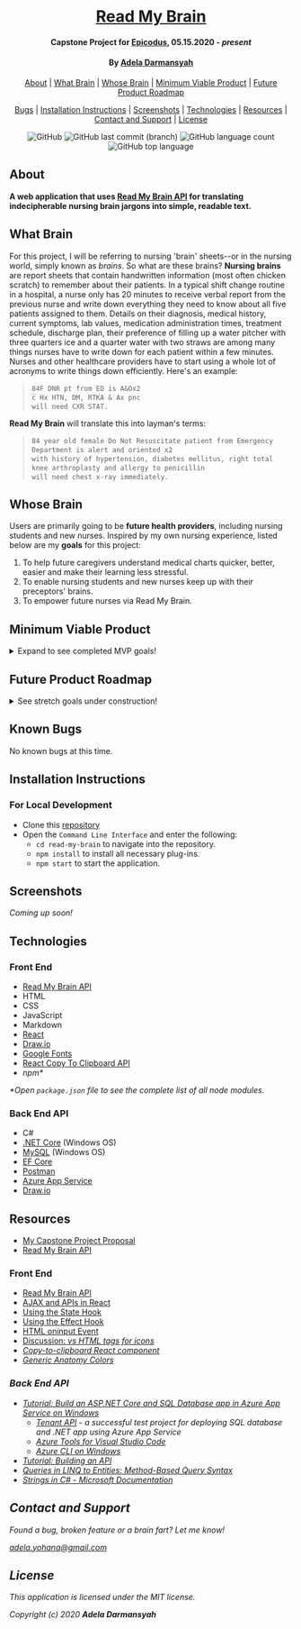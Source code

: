 <div align=center>

# [Read My Brain](https://github.com/ayohana/read-my-brain.git/)

#### Capstone Project for [Epicodus](https://www.epicodus.com/), 05.15.2020 - _present_

#### By [**Adela Darmansyah**](https://github.com/ayohana/)

[About](#About) | [What Brain](##What-Brain) | [Whose Brain](#Whose-Brain) | [Minimum Viable Product](#Minimum-Viable-Product) | [Future Product Roadmap](#Future-Product-Roadmap)

[Bugs](#Known-Bugs) | [Installation Instructions](#Installation-Instructions) | [Screenshots](#Screenshots)  | [Technologies](#Technologies) | [Resources](#Resources) | [Contact and Support](#Contact-and-Support) | [License](#License)

![GitHub](https://img.shields.io/github/license/ayohana/read-my-brain-api?color=%23DE98B2&style=for-the-badge) ![GitHub last commit (branch)](https://img.shields.io/github/last-commit/ayohana/read-my-brain-api/master?color=%23DE98B2&style=for-the-badge) ![GitHub language count](https://img.shields.io/github/languages/count/ayohana/read-my-brain-api?color=%23DE98B2&style=for-the-badge) ![GitHub top language](https://img.shields.io/github/languages/top/ayohana/read-my-brain-api?color=%23DE98B2&style=for-the-badge)

</div>

## About

**A web application that uses [Read My Brain API](https://github.com/ayohana/read-my-brain-api.git/) for translating indecipherable nursing brain jargons into simple, readable text.**

## What Brain

For this project, I will be referring to nursing 'brain' sheets--or in the nursing world, simply known as _brains_. So what are these brains? **Nursing brains** are report sheets that contain handwritten information (most often chicken scratch) to remember about their patients. In a typical shift change routine in a hospital, a nurse only has 20 minutes to receive verbal report from the previous nurse and write down everything they need to know about all five patients assigned to them. Details on their diagnosis, medical history, current symptoms, lab values, medication administration times, treatment schedule, discharge plan, their preference of filling up a water pitcher with three quarters ice and a quarter water with two straws are among many things nurses have to write down for each patient within a few minutes. Nurses and other healthcare providers have to start using a whole lot of acronyms to write things down efficiently. Here's an example:

> `````
> 84F DNR pt from ED is A&Ox2
> c̅ Hx HTN, DM, RTKA & Ax pnc
> will need CXR STAT.
> `````

**Read My Brain** will translate this into layman's terms:

> `````
> 84 year old female Do Not Resuscitate patient from Emergency Department is alert and oriented x2
> with history of hypertension, diabetes mellitus, right total knee arthroplasty and allergy to penicillin
> will need chest x-ray immediately.
> `````

## Whose Brain

Users are primarily going to be **future health providers**, including nursing students and new nurses. Inspired by my own nursing experience, listed below are my **goals** for this project:
1. To help future caregivers understand medical charts quicker, better, easier and make their learning less stressful.
2. To enable nursing students and new nurses keep up with their preceptors' brains.
3. To empower future nurses via Read My Brain.

## Minimum Viable Product

<details>
  <summary>Expand to see completed MVP goals!</summary>

  - [x] Design the database structure using Draw.io.
  - [x] Build a back-end API using C#/.NET Core and MySQL with READ functionality.
      - [x] Read a sentence by sending the sentence as a query parameter and the API will return the translated sentence.
  - [x] Design a component diagram for the front end using Draw.io.
  - [x] Build a front-end JavaScript/React application that allows users to enter a sentence and display the translated sentence.
      - [x] The default view will be a form with a single text box and a submit functionality.
      - [x] The user will be able to enter a sentence into the text box and submit it.
      - [x] There will be a maximum number of 50 characters in a sentence.
      - [x] Upon submission, the application will call the API to read the sentence.
      - [x] The application will display the returned API response as a string.

<div align=center>

  #### MVP React Component Diagram

  <img src="./public/mvp-react-component-diagram.png" width=500px alt="MVP React Component Diagram">

</div>

</details>

## Future Product Roadmap

<details>
  <summary>See stretch goals under construction!</summary>

  - [x] Build a back-end API using C#/.NET Core and MySQL with full CRUD functionality.
      - [x] Create a new term and its abbreviation into the API's database.
      - [x] Read a sentence by sending the sentence as a query parameter and the API will return the translated sentence.
      - [x] Update details of an term.
      - [x] Delete an term.
  - [x] Enable querying special characters. For instance, c̅ for with, ā for before and p̄ for after.
  - [x] Deploy API's database via Azure.
  - [x] Deploy the back-end API via Azure.
  - [ ] Deploy the front-end application via Firebase/Netlify.
  - [x] Users can enter longer sentences (max 200 characters per sentence).
  - [x] Users can enter a paragraph (max 1000 characters).
  - [x] There's an unlimited number of characters a user can enter.
  - [x] The API can translate live/real-time.
  - [x] Users can copy special characters and insert them into their input text. For instance, icons c̅ for with, ā for before and p̄ for after.
  - [ ] Add functionality to generate random sentences in the front end so that users can test/use the app right away.
  - [ ] Refactor API call method in the front end to only call the API as needed (per word instead of per letter typed).
  - [ ] Refactor React component diagram.
      - [ ] Add an "About" section to the front end.
      - [ ] Add a footer to the front end with a link to my GitHub repo.
      - [ ] Use custom CSS styling instead of styling libraries.
      - [ ] Users can copy the translated result with a click of a button.
      - [ ] Users can add new terms via the front-end application for open contribution.
      - [ ] Users can update existing terms via the front-end application.
      - [ ] Warn users to be careful when translating real patient or personal identity information to prevent violating their privacy (HIPAA).
  - [ ] Create an API key for users.
  - [ ] Count the number of app usage (count every time a translation occurs).
  - [ ] Configure Azure/back end CORS settings to only allow Read My Brain (one application) to access it.
  - [ ] Share the application by posting in a nursing forum.
  - [ ] Application offers light and dark mode.
  - [ ] Add a blinking text cursor to text editor.
  - [ ] Use Redux in case the application's scale of state gets very large.
  - [ ] Apply Swagger API or add Views to API for http routes documentation.
  - [ ] The API can translate the vice versa (from layman’s terms to nursing jargons).
  - [x] ~~Use a React UI library such as React Semantic UI or Material UI.~~
  - [x] ~~Use Quill's basic text editor for application UI.~~
  - [x] ~~Apply Quill's toolbar.~~
  - [x] ~~Modify Quill's toolbar by adding an option to insert special characters into user input. For instance, c̅ for with, ā for before and p̄ for after.~~

  _Note: Quill does not have an event listener that will help with the live translation feature therefore stretch goals were refactored._

</details>

## Known Bugs

No known bugs at this time.

## Installation Instructions

### For Local Development

* Clone this [repository](https://github.com/ayohana/read-my-brain.git/)
* Open the `Command Line Interface` and enter the following:
  * `cd read-my-brain` to navigate into the repository.
  * `npm install` to install all necessary plug-ins.
  * `npm start` to start the application.

## Screenshots

<!-- API Database Structure:

![Read My Brain API's Database Structure created using Draw.io](./Images/read-my-brain-api-database-structure.png/) -->

_Coming up soon!_


## Technologies

### Front End

* [Read My Brain API](https://github.com/ayohana/read-my-brain-api.git/)
* HTML
* CSS
* JavaScript
* Markdown
* [React](https://reactjs.org/)
* [Draw.io](https://app.diagrams.net/)
* [Google Fonts](https://fonts.google.com/)
* [React Copy To Clipboard API](https://www.npmjs.com/package/react-copy-to-clipboard)
* _npm*_

_*Open `package.json` file to see the complete list of all node modules._

### Back End API

* C#
* [.NET Core](https://dotnet.microsoft.com/download/dotnet-core/) (Windows OS)
* [MySQL](https://dev.mysql.com/downloads/file/?id=484919) (Windows OS)
* [EF Core](https://github.com/PomeloFoundation/Pomelo.EntityFrameworkCore.MySql)
* [Postman](https://www.postman.com/downloads/)
* [Azure App Service](https://azure.microsoft.com/en-us/services/app-service/)
* [Draw.io](https://app.diagrams.net/)

## Resources

* [My Capstone Project Proposal](https://docs.google.com/document/d/1bxW7XzQk9xxoDU-CSc2oWtsvJcJJNuBybUBFhglaJDo/edit?usp=sharing)
* [Read My Brain API](https://github.com/ayohana/read-my-brain-api.git/)

### Front End

* [Read My Brain API](https://github.com/ayohana/read-my-brain-api.git/)
* [AJAX and APIs in React](https://reactjs.org/docs/faq-ajax.html)
* [Using the State Hook](https://reactjs.org/docs/hooks-state.html)
* [Using the Effect Hook](https://reactjs.org/docs/hooks-effect.html)
* [HTML oninput Event](https://www.w3schools.com/jsref/event_oninput.asp)
* [Discussion: <i> vs <span> HTML tags for icons](https://stackoverflow.com/questions/11135261/should-i-use-i-tag-for-icons-instead-of-span)
* [Copy-to-clipboard React component](https://github.com/nkbt/react-copy-to-clipboard)
* [Generic Anatomy Colors](https://www.slicer.org/wiki/Slicer3:2010_GenericAnatomyColors)

### Back End API

* [Tutorial: Build an ASP.NET Core and SQL Database app in Azure App Service on Windows](https://docs.microsoft.com/en-us/azure/app-service/app-service-web-tutorial-dotnetcore-sqldb)
  * [Tenant API](https://github.com/ayohana/TenantAPI.git) - a successful test project for deploying SQL database and .NET app using Azure App Service
  * [Azure Tools for Visual Studio Code](https://marketplace.visualstudio.com/items?itemName=ms-vscode.vscode-node-azure-pack)
  * [Azure CLI on Windows](https://docs.microsoft.com/en-us/cli/azure/install-azure-cli-windows?view=azure-cli-latest#install-or-update)
* [Tutorial: Building an API](https://www.learnhowtoprogram.com/c-and-net/building-an-api)
* [Queries in LINQ to Entities: Method-Based Query Syntax](https://docs.microsoft.com/en-us/dotnet/framework/data/adonet/ef/language-reference/queries-in-linq-to-entities#method-based-query-syntax)
* [Strings in C# - Microsoft Documentation](https://docs.microsoft.com/en-us/dotnet/csharp/programming-guide/strings/)

## Contact and Support

Found a bug, broken feature or a brain fart? Let me know!

[adela.yohana@gmail.com](mailto:adela.yohana@gmail.com)

## License

This application is licensed under the MIT license.

Copyright (c) 2020 **Adela Darmansyah**